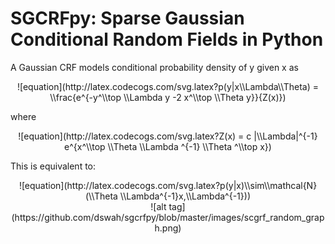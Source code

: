 # SGCRFpy: Sparse Gaussian Conditional Random Fields in Python

A Gaussian CRF models conditional probability density of y given x as

<center>
![equation](http://latex.codecogs.com/svg.latex?p(y|x\\Lambda\\Theta) = \\frac{e^{-y^\\top \\Lambda y -2 x^\\top \\Theta y}}{Z(x)})
</center>

where

<center>
![equation](http://latex.codecogs.com/svg.latex?Z(x) = c |\\Lambda|^{-1} e^{x^\\top \\Theta \\Lambda ^{-1} \\Theta ^\\top x})
</center>


This is equivalent to:

<center>
![equation](http://latex.codecogs.com/svg.latex?p(y|x)\\sim\\mathcal{N}(\\Theta \\Lambda^{-1}x,\\Lambda^{-1}))
</center>

<center>![alt tag](https://github.com/dswah/sgcrfpy/blob/master/images/scgrf_random_graph.png)
</center>
